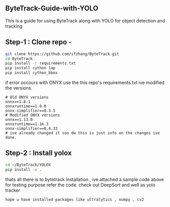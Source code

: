 ## ByteTrack-Guide-with-YOLO
This is a guide for using ByteTrack along with YOLO for object detection and tracking 


## Step-1 : Clone repo -
```bash
git clone https://github.com/ifzhang/ByteTrack.git
cd ByteTrack
pip install -r requirements.txt
pip install cython lap
pip install cython_bbox
```
if error occours with ONYX use the this repo's requirements.txt ive modified the versions.
```
# Old ONYX versions 
onnx==1.8.1
onnxruntime==1.8.0
onnx-simplifier==0.3.5
# Modified ONYX versions
onnx==1.13.0
onnxruntime==1.16.3
onnx-simplifier==0.4.33
# ive already changed it soo dw this is just info on the changes ive done.
```
## Step-2 : Install yolox
```bash
cd ~/ByteTrack/YOLOX
pip install -e .
```

thats all there is to bytetrack installation , ive attached a sample code above for testing purpose refer the code.
check out DeepSort and well as yolo tracker 

```
hope u have installed packages like ultralytics , numpy , cv2
```
